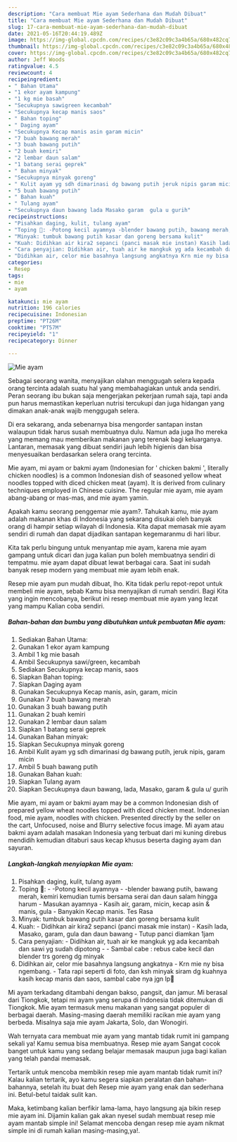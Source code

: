 ```yaml
---
description: "Cara membuat Mie ayam Sederhana dan Mudah Dibuat"
title: "Cara membuat Mie ayam Sederhana dan Mudah Dibuat"
slug: 17-cara-membuat-mie-ayam-sederhana-dan-mudah-dibuat
date: 2021-05-16T20:44:19.489Z
image: https://img-global.cpcdn.com/recipes/c3e82c09c3a4b65a/680x482cq70/mie-ayam-foto-resep-utama.jpg
thumbnail: https://img-global.cpcdn.com/recipes/c3e82c09c3a4b65a/680x482cq70/mie-ayam-foto-resep-utama.jpg
cover: https://img-global.cpcdn.com/recipes/c3e82c09c3a4b65a/680x482cq70/mie-ayam-foto-resep-utama.jpg
author: Jeff Woods
ratingvalue: 4.5
reviewcount: 4
recipeingredient:
- " Bahan Utama"
- "1 ekor ayam kampung"
- "1 kg mie basah"
- "Secukupnya sawigreen kecambah"
- "Secukupnya kecap manis saos"
- " Bahan toping"
- " Daging ayam"
- "Secukupnya Kecap manis asin garam micin"
- "7 buah bawang merah"
- "3 buah bawang putih"
- "2 buah kemiri"
- "2 lembar daun salam"
- "1 batang serai geprek"
- " Bahan minyak"
- "Secukupnya minyak goreng"
- " Kulit ayam yg sdh dimarinasi dg bawang putih jeruk nipis garam micin"
- "5 buah bawang putih"
- " Bahan kuah"
- " Tulang ayam"
- "Secukupnya daun bawang lada Masako garam  gula u gurih"
recipeinstructions:
- "Pisahkan daging, kulit, tulang ayam"
- "Toping 🐔: -Potong kecil ayamnya -blender bawang putih, bawang merah, kemiri kemudian tumis bersama serai dan daun salam hingga harum Masukan ayamnya Kasih air, garam, micin, kecap asin &amp; manis, gula Banyakin Kecap manis. Tes Rasa"
- "Minyak: tumbuk bawang putih kasar dan goreng bersama kulit"
- "Kuah: Didihkan air kira2 sepanci (panci masak mie instan) Kasih lada, Masako, garam, gula dan daun bawang Tutup panci diamkan 1jam"
- "Cara penyajian: Didihkan air, tuah air ke mangkuk yg ada kecambah dan sawi yg sudah dipotong  Sambal cabe : rebus cabe kecil dan blender trs goreng dg minyak"
- "Didihkan air, celor mie basahnya langsung angkatnya Krn mie ny bisa ngembang. Tata rapi seperti di foto, dan ksh minyak siram dg kuahnya kasih kecap manis dan saos, sambal cabe nya jgn lp🥰"
categories:
- Resep
tags:
- mie
- ayam

katakunci: mie ayam 
nutrition: 196 calories
recipecuisine: Indonesian
preptime: "PT26M"
cooktime: "PT57M"
recipeyield: "1"
recipecategory: Dinner

---
```



![Mie ayam](https://img-global.cpcdn.com/recipes/c3e82c09c3a4b65a/680x482cq70/mie-ayam-foto-resep-utama.jpg)

Sebagai seorang wanita, menyajikan olahan menggugah selera kepada orang tercinta adalah suatu hal yang membahagiakan untuk anda sendiri. Peran seorang ibu bukan saja mengerjakan pekerjaan rumah saja, tapi anda pun harus memastikan keperluan nutrisi tercukupi dan juga hidangan yang dimakan anak-anak wajib menggugah selera.

Di era  sekarang, anda sebenarnya bisa mengorder santapan instan walaupun tidak harus susah membuatnya dulu. Namun ada juga lho mereka yang memang mau memberikan makanan yang terenak bagi keluarganya. Lantaran, memasak yang dibuat sendiri jauh lebih higienis dan bisa menyesuaikan berdasarkan selera orang tercinta. 

Mie ayam, mi ayam or bakmi ayam (Indonesian for &#39; chicken bakmi &#39;, literally chicken noodles) is a common Indonesian dish of seasoned yellow wheat noodles topped with diced chicken meat (ayam). It is derived from culinary techniques employed in Chinese cuisine. The regular mie ayam, mie ayam abang-abang or mas-mas, and mie ayam yamin.

Apakah kamu seorang penggemar mie ayam?. Tahukah kamu, mie ayam adalah makanan khas di Indonesia yang sekarang disukai oleh banyak orang di hampir setiap wilayah di Indonesia. Kita dapat memasak mie ayam sendiri di rumah dan dapat dijadikan santapan kegemaranmu di hari libur.

Kita tak perlu bingung untuk menyantap mie ayam, karena mie ayam gampang untuk dicari dan juga kalian pun boleh membuatnya sendiri di tempatmu. mie ayam dapat dibuat lewat berbagai cara. Saat ini sudah banyak resep modern yang membuat mie ayam lebih enak.

Resep mie ayam pun mudah dibuat, lho. Kita tidak perlu repot-repot untuk membeli mie ayam, sebab Kamu bisa menyajikan di rumah sendiri. Bagi Kita yang ingin mencobanya, berikut ini resep membuat mie ayam yang lezat yang mampu Kalian coba sendiri.

<!--inarticleads1-->

##### Bahan-bahan dan bumbu yang dibutuhkan untuk pembuatan Mie ayam:

1. Sediakan  Bahan Utama:
1. Gunakan 1 ekor ayam kampung
1. Ambil 1 kg mie basah
1. Ambil Secukupnya sawi/green, kecambah
1. Sediakan Secukupnya kecap manis, saos
1. Siapkan  Bahan toping:
1. Siapkan  Daging ayam
1. Gunakan Secukupnya Kecap manis, asin, garam, micin
1. Gunakan 7 buah bawang merah
1. Gunakan 3 buah bawang putih
1. Gunakan 2 buah kemiri
1. Gunakan 2 lembar daun salam
1. Siapkan 1 batang serai geprek
1. Gunakan  Bahan minyak:
1. Siapkan Secukupnya minyak goreng
1. Ambil  Kulit ayam yg sdh dimarinasi dg bawang putih, jeruk nipis, garam micin
1. Ambil 5 buah bawang putih
1. Gunakan  Bahan kuah:
1. Siapkan  Tulang ayam
1. Siapkan Secukupnya daun bawang, lada, Masako, garam &amp; gula u/ gurih


Mie ayam, mi ayam or bakmi ayam may be a common Indonesian dish of prepared yellow wheat noodles topped with diced chicken meat. Indonesian food, mie ayam, noodles with chicken. Presented directly by the seller on the cart, Unfocused, noise and Blurry selective focus image. Mi ayam atau bakmi ayam adalah masakan Indonesia yang terbuat dari mi kuning direbus mendidih kemudian ditaburi saus kecap khusus beserta daging ayam dan sayuran. 

<!--inarticleads2-->

##### Langkah-langkah menyiapkan Mie ayam:

1. Pisahkan daging, kulit, tulang ayam
1. Toping 🐔: - -Potong kecil ayamnya - -blender bawang putih, bawang merah, kemiri kemudian tumis bersama serai dan daun salam hingga harum - Masukan ayamnya - Kasih air, garam, micin, kecap asin &amp; manis, gula - Banyakin Kecap manis. Tes Rasa
1. Minyak: tumbuk bawang putih kasar dan goreng bersama kulit
1. Kuah: - Didihkan air kira2 sepanci (panci masak mie instan) - Kasih lada, Masako, garam, gula dan daun bawang - Tutup panci diamkan 1jam
1. Cara penyajian: - Didihkan air, tuah air ke mangkuk yg ada kecambah dan sawi yg sudah dipotong -  - Sambal cabe : rebus cabe kecil dan blender trs goreng dg minyak
1. Didihkan air, celor mie basahnya langsung angkatnya - Krn mie ny bisa ngembang. - Tata rapi seperti di foto, dan ksh minyak siram dg kuahnya kasih kecap manis dan saos, sambal cabe nya jgn lp🥰


Mi ayam terkadang ditambahi dengan bakso, pangsit, dan jamur. Mi berasal dari Tiongkok, tetapi mi ayam yang serupa di Indonesia tidak ditemukan di Tiongkok. Mie ayam termasuk menu makanan yang sangat populer di berbagai daerah. Masing-masing daerah memiliki racikan mie ayam yang berbeda. Misalnya saja mie ayam Jakarta, Solo, dan Wonogiri. 

Wah ternyata cara membuat mie ayam yang mantab tidak rumit ini gampang sekali ya! Kamu semua bisa membuatnya. Resep mie ayam Sangat cocok banget untuk kamu yang sedang belajar memasak maupun juga bagi kalian yang telah pandai memasak.

Tertarik untuk mencoba membikin resep mie ayam mantab tidak rumit ini? Kalau kalian tertarik, ayo kamu segera siapkan peralatan dan bahan-bahannya, setelah itu buat deh Resep mie ayam yang enak dan sederhana ini. Betul-betul taidak sulit kan. 

Maka, ketimbang kalian berfikir lama-lama, hayo langsung aja bikin resep mie ayam ini. Dijamin kalian gak akan nyesel sudah membuat resep mie ayam mantab simple ini! Selamat mencoba dengan resep mie ayam nikmat simple ini di rumah kalian masing-masing,ya!.

